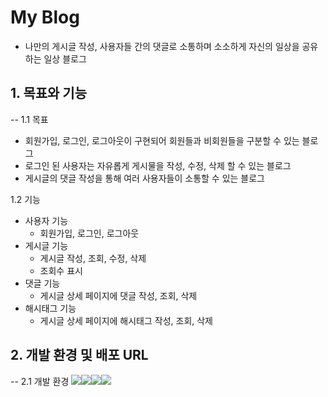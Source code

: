 # My Blog
 - 나만의 게시글 작성, 사용자들 간의 댓글로 소통하며 소소하게 자신의 일상을 공유하는 일상 블로그

## 1. 목표와 기능
--
1.1 목표
- 회원가입, 로그인, 로그아웃이 구현되어 회원들과 비회원들을 구분할 수 있는 블로그
- 로그인 된 사용자는 자유롭게 게시물을 작성, 수정, 삭제 할 수 있는 블로그
- 게시글의 댓글 작성을 통해 여러 사용자들이 소통할 수 있는 블로그

1.2 기능
- 사용자 기능
  - 회원가입, 로그인, 로그아웃
- 게시글 기능
  - 게시글 작성, 조회, 수정, 삭제
  - 조회수 표시
- 댓글 기능
  - 게시글 상세 페이지에 댓글 작성, 조회, 삭제
- 해시태그 기능
  - 게시글 상세 페이지에 해시태그 작성, 조회, 삭제

## 2. 개발 환경 및 배포 URL
--
2.1 개발 환경
 <img src="https://img.shields.io/badge/python-3776AB?style=for-the-badge&logo=python&logoColor=white"><img src="https://img.shields.io/badge/html5-E34F26?style=for-the-badge&logo=html5&logoColor=white"><img src="https://img.shields.io/badge/javascript-F7DF1E?style=for-the-badge&logo=javascript&logoColor=black"><img src="https://img.shields.io/badge/django-092E20?style=for-the-badge&logo=django&logoColor=white">


